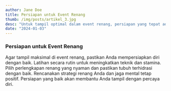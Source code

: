 ```yaml
---
author: Jane Doe
title: Persiapan untuk Event Renang
thumb: /img/posts/artikel_3.jpg
desc: "Untuk tampil optimal dalam event renang, persiapan yang tepat adalah kunci. Artikel ini menawarkan tips singkat tentang latihan, pemilihan perlengkapan, hidrasi, strategi perlombaan, dan menjaga mental agar tetap fokus."
date: "2024-01-03"
---
```


### Persiapan untuk Event Renang

Agar tampil maksimal di event renang, pastikan Anda mempersiapkan diri dengan baik. Latihan secara rutin untuk meningkatkan teknik dan stamina. Pilih perlengkapan renang yang nyaman dan pastikan tubuh terhidrasi dengan baik. Rencanakan strategi renang Anda dan jaga mental tetap positif. Persiapan yang baik akan membantu Anda tampil dengan percaya diri.
